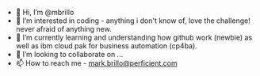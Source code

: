 - 👋 Hi, I’m @mbrillo
- 👀 I’m interested in coding - anything i don't know of, love the challenge! never afraid of anything new.
- 🌱 I’m currently learning and understanding how github work (newbie) as well as ibm cloud pak for business automation (cp4ba).
- 💞️ I’m looking to collaborate on ...
- 📫 How to reach me  - mark.brillo@perficient.com

<!---
mbrillo/mbrillo is a ✨ special ✨ repository because its `README.md` (this file) appears on your GitHub profile.
You can click the Preview link to take a look at your changes.
--->
